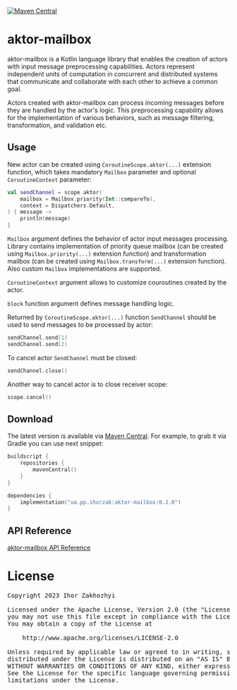[![Maven Central](https://maven-badges.herokuapp.com/maven-central/ua.pp.ihorzak/aktor-mailbox/badge.svg)](https://search.maven.org/artifact/ua.pp.ihorzak/aktor-mailbox)

# aktor-mailbox
aktor-mailbox is a Kotlin language library that enables the creation of actors with input message preprocessing capabilities. Actors represent independent units of computation in concurrent and distributed systems that communicate and collaborate with each other to achieve a common goal.

Actors created with aktor-mailbox can process incoming messages before they are handled by the actor's logic. This preprocessing capability allows for the implementation of various behaviors, such as message filtering, transformation, and validation etc.

## Usage
New actor can be created using `CoroutineScope.aktor(...)` extension function, which takes mandatory `Mailbox` parameter and optional `CoroutineContext` parameter:
```kotlin
val sendChannel = scope.aktor(
    mailbox = Mailbox.priority(Int::compareTo),
    context = Dispatchers.Default,
) { message ->
    println(message)
}
```
`Mailbox` argument defines the behavior of actor input messages processing. Library contains implementation of priority queue mailbox (can be created using `Mailbox.priority(...)` extension function) and transformation mailbox (can be created using `Mailbox.transform(...)` extension function). Also custom `Mailbox` implementations are supported.

`CoroutineContext` argument allows to customize couroutines created by the actor.

`block` function argument defines message handling logic.

Returned by `CoroutineScope.aktor(...)` function `SendChannel` should be used to send messages to be processed by actor:
```kotlin
sendChannel.send(1)
sendChannel.send(2)
```

To cancel actor `SendChannel` must be closed:
```kotlin
sendChannel.close()
```

Another way to cancel actor is to close receiver scope:
```kotlin
scope.cancel()
```

## Download
The latest version is available via [Maven Central][1].
For example, to grab it via Gradle you can use next snippet:
```kotlin
buildscript {
    repositories {
        mavenCentral()
    }
}

dependencies {
    implementation("ua.pp.ihorzak:aktor-mailbox:0.2.0")
}
```

## API Reference
[aktor-mailbox API Reference][2]

# License
<pre>
Copyright 2023 Ihor Zakhozhyi

Licensed under the Apache License, Version 2.0 (the "License");
you may not use this file except in compliance with the License.
You may obtain a copy of the License at

    http://www.apache.org/licenses/LICENSE-2.0

Unless required by applicable law or agreed to in writing, software
distributed under the License is distributed on an "AS IS" BASIS,
WITHOUT WARRANTIES OR CONDITIONS OF ANY KIND, either express or implied.
See the License for the specific language governing permissions and
limitations under the License.
</pre>

  [1]: https://search.maven.org/artifact/ua.pp.ihorzak/aktor-mailbox/0.1.0/jar
  [2]: https://ihorzak.github.io/aktor-mailbox/